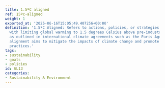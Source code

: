 ```yaml
---
title: 1.5ºC aligned
ref: 15ºc-aligned
weight: 1
exported_at: '2025-06-16T15:05:49.407256+00:00'
definition: '1.5ºC Aligned: Refers to actions, policies, or strategies that are consistent
  with limiting global warming to 1.5 degrees Celsius above pre-industrial levels,
  as outlined in international climate agreements such as the Paris Agreement. This
  alignment aims to mitigate the impacts of climate change and promote sustainable
  practices.'
tags:
- sustainability
- goals
- policies
id: GL13
categories:
- Sustainability & Environment
---
```


